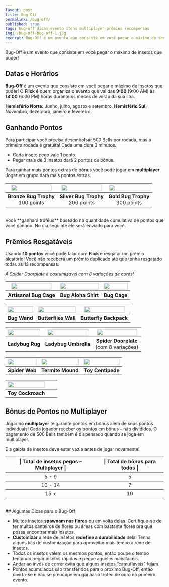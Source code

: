 ```yaml
---
layout: post
title: Bug-Off
permalink: /bug-off/
published: true
tags: bug-off dicas evento itens multiplayer prêmios recompensas
img: /bug-off/bug-off-1.jpg
excerpt: Bug-Off é um evento que consiste em você pegar o máximo de insetos que puder!
---
```

Bug-Off é um evento que consiste em você pegar o máximo de insetos que puder!<!--more-->

## Datas e Horários

**Bug-Off** é um evento que consiste em você pegar o máximo de insetos que puder! O **Flick** é quem organiza o evento que vai das **9:00** (9:00 AM) às **18:00** (6:00 PM) horas durante os meses de verão da sua ilha.

**Hemisfério Norte:** Junho, julho, agosto e setembro.
**Hemisfério Sul:** Novembro, dezembro, janeiro e fevereiro.

## Ganhando Pontos

Para participar você precisa desembolsar 500 Bells por rodada, mas a primeira rodada é gratuita! Cada uma dura 3 minutos.

- Cada inseto pego vale 1 ponto.
- Pegar mais de 3 insetos dará 2 pontos de bônus.

Para ganhar mais pontos extras de bônus você pode jogar em **multiplayer**. Jogar em grupo dará mais pontos extras.

<center>
<table>
<thead>
  <tr>
    <th><img src="{{site.baseurl}}/assets/img/bug-off/FtrTrophyInsectBronz.png" style="width:100%;max-width:128px"></th>
    <th><img src="{{site.baseurl}}/assets/img/bug-off/FtrTrophyInsectSilver.png" style="width:100%;max-width:128px"></th>
    <th><img src="{{site.baseurl}}/assets/img/bug-off/FtrTrophyInsectGold.png"  style="width:100%;max-width:128px"></th>
  </tr>
</thead>
<tbody>
  <tr>
    <td><center><b>Bronze Bug Trophy</b><br>100 points</center></td>
    <td><center><b>Silver Bug Trophy</b><br>200 points</center></td>
    <td><center><b>Gold Bug Trophy</b><br>300 points</center></td>
  </tr>
</tbody>
</table>
</center>
<br/>
Você **ganhará troféus** baseado na quantidade cumulativa de pontos que você ganhou. No dia seguinte ele será enviado para você.

## Prêmios Resgatáveis

Usando **10 pontos** você pode falar com **Flick** e resgatar um prêmio aleatório! Você não receberá um prêmio duplicado até que tenha resgatado todas as 13 recompensas.

*A Spider Doorplate é costumizavel com 8 variações de cores!*

<center>
<table>
<thead>
  <tr>
    <th><img src="{{site.baseurl}}/assets/img/bug-off/artisanal_bug_cage.png" style="width:100%;max-width:128px"></th>
    <th><img src="{{site.baseurl}}/assets/img/bug-off/bug_aloha_shirt.png" style="width:100%;max-width:128px"></th>
    <th><img src="{{site.baseurl}}/assets/img/bug-off/bug_cage.png"  style="width:100%;max-width:128px"></th>
  </tr>
</thead>
<tbody>
  <tr>
    <td><center><b>Artisanal Bug Cage</b><br></center></td>
    <td><center><b>Bug Aloha Shirt</b><br></center></td>
    <td><center><b>Bug Cage</b><br></center></td>
  </tr>
</tbody>
</table>
</center>

<center>
<table>
<thead>
  <tr>
    <th><img src="{{site.baseurl}}/assets/img/bug-off/bug_wand.png" style="width:100%;max-width:128px"></th>
    <th><img src="{{site.baseurl}}/assets/img/bug-off/butterflies_wall.png" style="width:100%;max-width:128px"></th>
    <th><img src="{{site.baseurl}}/assets/img/bug-off/butterfly_backpack.png"  style="width:100%;max-width:128px"></th>
  </tr>
</thead>
<tbody>
  <tr>
    <td><center><b>Bug Wand</b><br></center></td>
    <td><center><b>Butterflies Wall</b><br></center></td>
    <td><center><b>Butterfly Backpack</b><br></center></td>
  </tr>
</tbody>
</table>
</center>

<center>
<table>
<thead>
  <tr>
    <th><img src="{{site.baseurl}}/assets/img/bug-off/ladybug_rug.png" style="width:100%;max-width:128px"></th>
    <th><img src="{{site.baseurl}}/assets/img/bug-off/ladybug_umbrella-1.png" style="width:100%;max-width:128px"></th>
    <th><img src="{{site.baseurl}}/assets/img/bug-off/spider_doorplate.png"  style="width:100%;max-width:128px"></th>
  </tr>
</thead>
<tbody>
  <tr>
    <td><center><b>Ladybug Rug</b><br></center></td>
    <td><center><b>Ladybug Umbrella</b><br></center></td>
    <td><center><b>Spider Doorplate</b><br>(com 8 variações)</center></td>
  </tr>
</tbody>
</table>
</center>

<center>
<table>
<thead>
  <tr>
    <th><img src="{{site.baseurl}}/assets/img/bug-off/spider_web.png" style="width:100%;max-width:128px"></th>
    <th><img src="{{site.baseurl}}/assets/img/bug-off/termite_mound.png" style="width:100%;max-width:128px"></th>
    <th><img src="{{site.baseurl}}/assets/img/bug-off/toy_centipede.png"  style="width:100%;max-width:128px"></th>
  </tr>
</thead>
<tbody>
  <tr>
    <td><center><b>Spider Web</b><br></center></td>
    <td><center><b>Termite Mound</b><br></center></td>
    <td><center><b>Toy Centipede</b><br></center></td>
  </tr>
</tbody>
</table>
</center>

<center>
<table>
<thead>
  <tr>
    <th><img src="{{site.baseurl}}/assets/img/bug-off/toy_cockroach.png" style="width:100%;max-width:128px"></th>
    <th></th>
    <th></th>
  </tr>
</thead>
<tbody>
  <tr>
    <td><center><b>Toy Cockroach</b><br></center></td>
    <td></td>
    <td></td>
  </tr>
</tbody>
</table>
</center>

## Bônus de Pontos no Multiplayer

Jogar no **multiplayer** te garante pontos em bônus além de seus pontos individuais! Cada jogador receber os pontos em bônus – não divididos. O pagamento de 500 Bells também é dispensado quando se joga em multiplayer.

E a gaiola de insetos deve estar vazia antes de jogar novamente!

<center>
<table>
<thead>
  <tr>
    <th><center><b>| Total de insetos pegos – Multiplayer |</b></center></th>
    <th><center><b>| Total de bônus para todos |</b></center></th>
  </tr>
</thead>
<tbody>
  <tr>
    <td><center>5 - 9</center></td>
    <td><center>5</center></td>
  </tr>
</tbody>
<tbody>
  <tr>
    <td><center>10 - 14</center></td>
    <td><center>7</center></td>
  </tr>
</tbody>
<tbody>
  <tr>
    <td><center>15 +</center></td>
    <td><center>10</center></td>
  </tr>
</tbody>
</table>
</center>
<br/>
## Algumas Dicas para o Bug-Off

- Muitos insetos **spawnam nas flores** ou em volta delas. Certifique-se de ter muitos canteiros de flores ou áreas com bastante flores pra que possa encontrar mais insetos.
- **Customizar** a rede de insetos **redefine a durabilidade** dela! Tenha alguns kits de customização para aproveitar mais tempo a rede de insetos.
- Todos os insetos valem os mesmos pontos, então poupe o tempo tentando pegar insetos rápidos e pegue aqueles mais fáceis.
- Andar ao invés de correr evita que alguns insetos “camufláveis” fujam.
- Pontos acumulados são transferidos para o próximo Bug-Off, então divirta-se e não se preocupe em ganhar o troféu de ouro no primeiro evento.